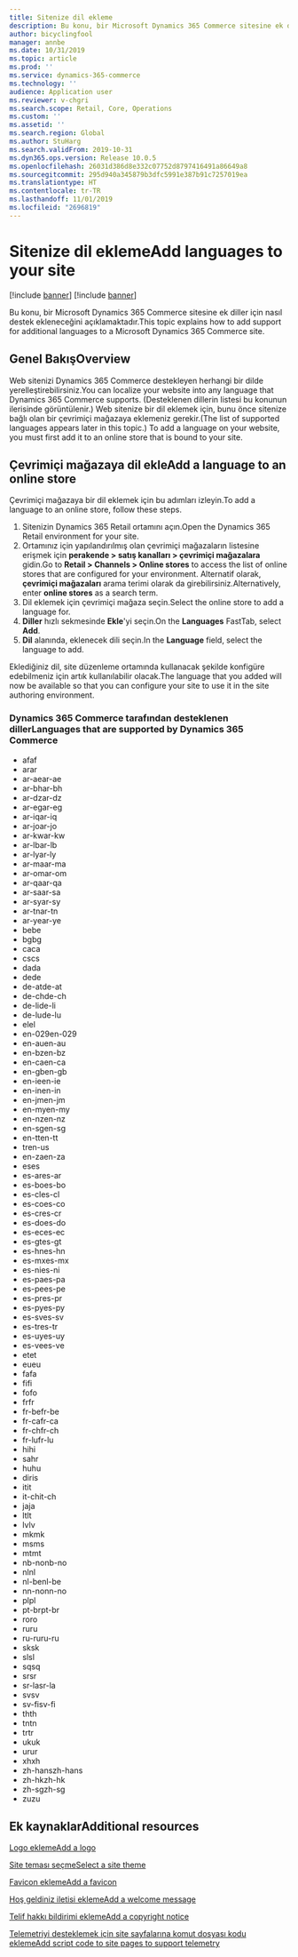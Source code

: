 ```yaml
---
title: Sitenize dil ekleme
description: Bu konu, bir Microsoft Dynamics 365 Commerce sitesine ek diller için nasıl destek ekleneceğini açıklamaktadır.
author: bicyclingfool
manager: annbe
ms.date: 10/31/2019
ms.topic: article
ms.prod: ''
ms.service: dynamics-365-commerce
ms.technology: ''
audience: Application user
ms.reviewer: v-chgri
ms.search.scope: Retail, Core, Operations
ms.custom: ''
ms.assetid: ''
ms.search.region: Global
ms.author: StuHarg
ms.search.validFrom: 2019-10-31
ms.dyn365.ops.version: Release 10.0.5
ms.openlocfilehash: 26031d386d8e332c07752d8797416491a86649a8
ms.sourcegitcommit: 295d940a345879b3dfc5991e387b91c7257019ea
ms.translationtype: HT
ms.contentlocale: tr-TR
ms.lasthandoff: 11/01/2019
ms.locfileid: "2696819"
---
```

# <a name="add-languages-to-your-site"></a><span data-ttu-id="792da-103">Sitenize dil ekleme</span><span class="sxs-lookup"><span data-stu-id="792da-103">Add languages to your site</span></span>

[!include [banner](includes/preview-banner.md)]
[!include [banner](includes/banner.md)]

<span data-ttu-id="792da-104">Bu konu, bir Microsoft Dynamics 365 Commerce sitesine ek diller için nasıl destek ekleneceğini açıklamaktadır.</span><span class="sxs-lookup"><span data-stu-id="792da-104">This topic explains how to add support for additional languages to a Microsoft Dynamics 365 Commerce site.</span></span>

## <a name="overview"></a><span data-ttu-id="792da-105">Genel Bakış</span><span class="sxs-lookup"><span data-stu-id="792da-105">Overview</span></span>

<span data-ttu-id="792da-106">Web sitenizi Dynamics 365 Commerce destekleyen herhangi bir dilde yerelleştirebilirsiniz.</span><span class="sxs-lookup"><span data-stu-id="792da-106">You can localize your website into any language that Dynamics 365 Commerce supports.</span></span> <span data-ttu-id="792da-107">(Desteklenen dillerin listesi bu konunun ilerisinde görüntülenir.) Web sitenize bir dil eklemek için, bunu önce sitenize bağlı olan bir çevrimiçi mağazaya eklemeniz gerekir.</span><span class="sxs-lookup"><span data-stu-id="792da-107">(The list of supported languages appears later in this topic.) To add a language on your website, you must first add it to an online store that is bound to your site.</span></span>

## <a name="add-a-language-to-an-online-store"></a><span data-ttu-id="792da-108">Çevrimiçi mağazaya dil ekle</span><span class="sxs-lookup"><span data-stu-id="792da-108">Add a language to an online store</span></span>

<span data-ttu-id="792da-109">Çevrimiçi mağazaya bir dil eklemek için bu adımları izleyin.</span><span class="sxs-lookup"><span data-stu-id="792da-109">To add a language to an online store, follow these steps.</span></span>

1. <span data-ttu-id="792da-110">Sitenizin Dynamics 365 Retail ortamını açın.</span><span class="sxs-lookup"><span data-stu-id="792da-110">Open the Dynamics 365 Retail environment for your site.</span></span>
1. <span data-ttu-id="792da-111">Ortamınız için yapılandırılmış olan çevrimiçi mağazaların listesine erişmek için **perakende \> satış kanalları \> çevrimiçi mağazalara** gidin.</span><span class="sxs-lookup"><span data-stu-id="792da-111">Go to **Retail \> Channels \> Online stores** to access the list of online stores that are configured for your environment.</span></span> <span data-ttu-id="792da-112">Alternatif olarak, **çevrimiçi mağazaları** arama terimi olarak da girebilirsiniz.</span><span class="sxs-lookup"><span data-stu-id="792da-112">Alternatively, enter **online stores** as a search term.</span></span>
1. <span data-ttu-id="792da-113">Dil eklemek için çevrimiçi mağaza seçin.</span><span class="sxs-lookup"><span data-stu-id="792da-113">Select the online store to add a language for.</span></span>
1. <span data-ttu-id="792da-114">**Diller** hızlı sekmesinde **Ekle**'yi seçin.</span><span class="sxs-lookup"><span data-stu-id="792da-114">On the **Languages** FastTab, select **Add**.</span></span>
1. <span data-ttu-id="792da-115">**Dil** alanında, eklenecek dili seçin.</span><span class="sxs-lookup"><span data-stu-id="792da-115">In the **Language** field, select the language to add.</span></span>

<span data-ttu-id="792da-116">Eklediğiniz dil, site düzenleme ortamında kullanacak şekilde konfigüre edebilmeniz için artık kullanılabilir olacak.</span><span class="sxs-lookup"><span data-stu-id="792da-116">The language that you added will now be available so that you can configure your site to use it in the site authoring environment.</span></span>

### <a name="languages-that-are-supported-by-dynamics-365-commerce"></a><span data-ttu-id="792da-117">Dynamics 365 Commerce tarafından desteklenen diller</span><span class="sxs-lookup"><span data-stu-id="792da-117">Languages that are supported by Dynamics 365 Commerce</span></span>

- <span data-ttu-id="792da-118">af</span><span class="sxs-lookup"><span data-stu-id="792da-118">af</span></span>
- <span data-ttu-id="792da-119">ar</span><span class="sxs-lookup"><span data-stu-id="792da-119">ar</span></span>
- <span data-ttu-id="792da-120">ar-ae</span><span class="sxs-lookup"><span data-stu-id="792da-120">ar-ae</span></span>
- <span data-ttu-id="792da-121">ar-bh</span><span class="sxs-lookup"><span data-stu-id="792da-121">ar-bh</span></span>
- <span data-ttu-id="792da-122">ar-dz</span><span class="sxs-lookup"><span data-stu-id="792da-122">ar-dz</span></span>
- <span data-ttu-id="792da-123">ar-eg</span><span class="sxs-lookup"><span data-stu-id="792da-123">ar-eg</span></span>
- <span data-ttu-id="792da-124">ar-iq</span><span class="sxs-lookup"><span data-stu-id="792da-124">ar-iq</span></span>
- <span data-ttu-id="792da-125">ar-jo</span><span class="sxs-lookup"><span data-stu-id="792da-125">ar-jo</span></span>
- <span data-ttu-id="792da-126">ar-kw</span><span class="sxs-lookup"><span data-stu-id="792da-126">ar-kw</span></span>
- <span data-ttu-id="792da-127">ar-lb</span><span class="sxs-lookup"><span data-stu-id="792da-127">ar-lb</span></span>
- <span data-ttu-id="792da-128">ar-ly</span><span class="sxs-lookup"><span data-stu-id="792da-128">ar-ly</span></span>
- <span data-ttu-id="792da-129">ar-ma</span><span class="sxs-lookup"><span data-stu-id="792da-129">ar-ma</span></span>
- <span data-ttu-id="792da-130">ar-om</span><span class="sxs-lookup"><span data-stu-id="792da-130">ar-om</span></span>
- <span data-ttu-id="792da-131">ar-qa</span><span class="sxs-lookup"><span data-stu-id="792da-131">ar-qa</span></span>
- <span data-ttu-id="792da-132">ar-sa</span><span class="sxs-lookup"><span data-stu-id="792da-132">ar-sa</span></span>
- <span data-ttu-id="792da-133">ar-sy</span><span class="sxs-lookup"><span data-stu-id="792da-133">ar-sy</span></span>
- <span data-ttu-id="792da-134">ar-tn</span><span class="sxs-lookup"><span data-stu-id="792da-134">ar-tn</span></span>
- <span data-ttu-id="792da-135">ar-ye</span><span class="sxs-lookup"><span data-stu-id="792da-135">ar-ye</span></span>
- <span data-ttu-id="792da-136">be</span><span class="sxs-lookup"><span data-stu-id="792da-136">be</span></span>
- <span data-ttu-id="792da-137">bg</span><span class="sxs-lookup"><span data-stu-id="792da-137">bg</span></span>
- <span data-ttu-id="792da-138">ca</span><span class="sxs-lookup"><span data-stu-id="792da-138">ca</span></span>
- <span data-ttu-id="792da-139">cs</span><span class="sxs-lookup"><span data-stu-id="792da-139">cs</span></span>
- <span data-ttu-id="792da-140">da</span><span class="sxs-lookup"><span data-stu-id="792da-140">da</span></span>
- <span data-ttu-id="792da-141">de</span><span class="sxs-lookup"><span data-stu-id="792da-141">de</span></span>
- <span data-ttu-id="792da-142">de-at</span><span class="sxs-lookup"><span data-stu-id="792da-142">de-at</span></span>
- <span data-ttu-id="792da-143">de-ch</span><span class="sxs-lookup"><span data-stu-id="792da-143">de-ch</span></span>
- <span data-ttu-id="792da-144">de-li</span><span class="sxs-lookup"><span data-stu-id="792da-144">de-li</span></span>
- <span data-ttu-id="792da-145">de-lu</span><span class="sxs-lookup"><span data-stu-id="792da-145">de-lu</span></span>
- <span data-ttu-id="792da-146">el</span><span class="sxs-lookup"><span data-stu-id="792da-146">el</span></span>
- <span data-ttu-id="792da-147">en-029</span><span class="sxs-lookup"><span data-stu-id="792da-147">en-029</span></span>
- <span data-ttu-id="792da-148">en-au</span><span class="sxs-lookup"><span data-stu-id="792da-148">en-au</span></span>
- <span data-ttu-id="792da-149">en-bz</span><span class="sxs-lookup"><span data-stu-id="792da-149">en-bz</span></span>
- <span data-ttu-id="792da-150">en-ca</span><span class="sxs-lookup"><span data-stu-id="792da-150">en-ca</span></span>
- <span data-ttu-id="792da-151">en-gb</span><span class="sxs-lookup"><span data-stu-id="792da-151">en-gb</span></span>
- <span data-ttu-id="792da-152">en-ie</span><span class="sxs-lookup"><span data-stu-id="792da-152">en-ie</span></span>
- <span data-ttu-id="792da-153">en-in</span><span class="sxs-lookup"><span data-stu-id="792da-153">en-in</span></span>
- <span data-ttu-id="792da-154">en-jm</span><span class="sxs-lookup"><span data-stu-id="792da-154">en-jm</span></span>
- <span data-ttu-id="792da-155">en-my</span><span class="sxs-lookup"><span data-stu-id="792da-155">en-my</span></span>
- <span data-ttu-id="792da-156">en-nz</span><span class="sxs-lookup"><span data-stu-id="792da-156">en-nz</span></span>
- <span data-ttu-id="792da-157">en-sg</span><span class="sxs-lookup"><span data-stu-id="792da-157">en-sg</span></span>
- <span data-ttu-id="792da-158">en-tt</span><span class="sxs-lookup"><span data-stu-id="792da-158">en-tt</span></span>
- <span data-ttu-id="792da-159">tr</span><span class="sxs-lookup"><span data-stu-id="792da-159">en-us</span></span>
- <span data-ttu-id="792da-160">en-za</span><span class="sxs-lookup"><span data-stu-id="792da-160">en-za</span></span>
- <span data-ttu-id="792da-161">es</span><span class="sxs-lookup"><span data-stu-id="792da-161">es</span></span>
- <span data-ttu-id="792da-162">es-ar</span><span class="sxs-lookup"><span data-stu-id="792da-162">es-ar</span></span>
- <span data-ttu-id="792da-163">es-bo</span><span class="sxs-lookup"><span data-stu-id="792da-163">es-bo</span></span>
- <span data-ttu-id="792da-164">es-cl</span><span class="sxs-lookup"><span data-stu-id="792da-164">es-cl</span></span>
- <span data-ttu-id="792da-165">es-co</span><span class="sxs-lookup"><span data-stu-id="792da-165">es-co</span></span>
- <span data-ttu-id="792da-166">es-cr</span><span class="sxs-lookup"><span data-stu-id="792da-166">es-cr</span></span>
- <span data-ttu-id="792da-167">es-do</span><span class="sxs-lookup"><span data-stu-id="792da-167">es-do</span></span>
- <span data-ttu-id="792da-168">es-ec</span><span class="sxs-lookup"><span data-stu-id="792da-168">es-ec</span></span>
- <span data-ttu-id="792da-169">es-gt</span><span class="sxs-lookup"><span data-stu-id="792da-169">es-gt</span></span>
- <span data-ttu-id="792da-170">es-hn</span><span class="sxs-lookup"><span data-stu-id="792da-170">es-hn</span></span>
- <span data-ttu-id="792da-171">es-mx</span><span class="sxs-lookup"><span data-stu-id="792da-171">es-mx</span></span>
- <span data-ttu-id="792da-172">es-ni</span><span class="sxs-lookup"><span data-stu-id="792da-172">es-ni</span></span>
- <span data-ttu-id="792da-173">es-pa</span><span class="sxs-lookup"><span data-stu-id="792da-173">es-pa</span></span>
- <span data-ttu-id="792da-174">es-pe</span><span class="sxs-lookup"><span data-stu-id="792da-174">es-pe</span></span>
- <span data-ttu-id="792da-175">es-pr</span><span class="sxs-lookup"><span data-stu-id="792da-175">es-pr</span></span>
- <span data-ttu-id="792da-176">es-py</span><span class="sxs-lookup"><span data-stu-id="792da-176">es-py</span></span>
- <span data-ttu-id="792da-177">es-sv</span><span class="sxs-lookup"><span data-stu-id="792da-177">es-sv</span></span>
- <span data-ttu-id="792da-178">es-tr</span><span class="sxs-lookup"><span data-stu-id="792da-178">es-tr</span></span>
- <span data-ttu-id="792da-179">es-uy</span><span class="sxs-lookup"><span data-stu-id="792da-179">es-uy</span></span>
- <span data-ttu-id="792da-180">es-ve</span><span class="sxs-lookup"><span data-stu-id="792da-180">es-ve</span></span>
- <span data-ttu-id="792da-181">et</span><span class="sxs-lookup"><span data-stu-id="792da-181">et</span></span>
- <span data-ttu-id="792da-182">eu</span><span class="sxs-lookup"><span data-stu-id="792da-182">eu</span></span>
- <span data-ttu-id="792da-183">fa</span><span class="sxs-lookup"><span data-stu-id="792da-183">fa</span></span>
- <span data-ttu-id="792da-184">fi</span><span class="sxs-lookup"><span data-stu-id="792da-184">fi</span></span>
- <span data-ttu-id="792da-185">fo</span><span class="sxs-lookup"><span data-stu-id="792da-185">fo</span></span>
- <span data-ttu-id="792da-186">fr</span><span class="sxs-lookup"><span data-stu-id="792da-186">fr</span></span>
- <span data-ttu-id="792da-187">fr-be</span><span class="sxs-lookup"><span data-stu-id="792da-187">fr-be</span></span>
- <span data-ttu-id="792da-188">fr-ca</span><span class="sxs-lookup"><span data-stu-id="792da-188">fr-ca</span></span>
- <span data-ttu-id="792da-189">fr-ch</span><span class="sxs-lookup"><span data-stu-id="792da-189">fr-ch</span></span>
- <span data-ttu-id="792da-190">fr-lu</span><span class="sxs-lookup"><span data-stu-id="792da-190">fr-lu</span></span>
- <span data-ttu-id="792da-191">hi</span><span class="sxs-lookup"><span data-stu-id="792da-191">hi</span></span>
- <span data-ttu-id="792da-192">sa</span><span class="sxs-lookup"><span data-stu-id="792da-192">hr</span></span>
- <span data-ttu-id="792da-193">hu</span><span class="sxs-lookup"><span data-stu-id="792da-193">hu</span></span>
- <span data-ttu-id="792da-194">dir</span><span class="sxs-lookup"><span data-stu-id="792da-194">is</span></span>
- <span data-ttu-id="792da-195">it</span><span class="sxs-lookup"><span data-stu-id="792da-195">it</span></span>
- <span data-ttu-id="792da-196">it-ch</span><span class="sxs-lookup"><span data-stu-id="792da-196">it-ch</span></span>
- <span data-ttu-id="792da-197">ja</span><span class="sxs-lookup"><span data-stu-id="792da-197">ja</span></span>
- <span data-ttu-id="792da-198">lt</span><span class="sxs-lookup"><span data-stu-id="792da-198">lt</span></span>
- <span data-ttu-id="792da-199">lv</span><span class="sxs-lookup"><span data-stu-id="792da-199">lv</span></span>
- <span data-ttu-id="792da-200">mk</span><span class="sxs-lookup"><span data-stu-id="792da-200">mk</span></span>
- <span data-ttu-id="792da-201">ms</span><span class="sxs-lookup"><span data-stu-id="792da-201">ms</span></span>
- <span data-ttu-id="792da-202">mt</span><span class="sxs-lookup"><span data-stu-id="792da-202">mt</span></span>
- <span data-ttu-id="792da-203">nb-no</span><span class="sxs-lookup"><span data-stu-id="792da-203">nb-no</span></span>
- <span data-ttu-id="792da-204">nl</span><span class="sxs-lookup"><span data-stu-id="792da-204">nl</span></span>
- <span data-ttu-id="792da-205">nl-be</span><span class="sxs-lookup"><span data-stu-id="792da-205">nl-be</span></span>
- <span data-ttu-id="792da-206">nn-no</span><span class="sxs-lookup"><span data-stu-id="792da-206">nn-no</span></span>
- <span data-ttu-id="792da-207">pl</span><span class="sxs-lookup"><span data-stu-id="792da-207">pl</span></span>
- <span data-ttu-id="792da-208">pt-br</span><span class="sxs-lookup"><span data-stu-id="792da-208">pt-br</span></span>
- <span data-ttu-id="792da-209">ro</span><span class="sxs-lookup"><span data-stu-id="792da-209">ro</span></span>
- <span data-ttu-id="792da-210">ru</span><span class="sxs-lookup"><span data-stu-id="792da-210">ru</span></span>
- <span data-ttu-id="792da-211">ru-ru</span><span class="sxs-lookup"><span data-stu-id="792da-211">ru-ru</span></span>
- <span data-ttu-id="792da-212">sk</span><span class="sxs-lookup"><span data-stu-id="792da-212">sk</span></span>
- <span data-ttu-id="792da-213">sl</span><span class="sxs-lookup"><span data-stu-id="792da-213">sl</span></span>
- <span data-ttu-id="792da-214">sq</span><span class="sxs-lookup"><span data-stu-id="792da-214">sq</span></span>
- <span data-ttu-id="792da-215">sr</span><span class="sxs-lookup"><span data-stu-id="792da-215">sr</span></span>
- <span data-ttu-id="792da-216">sr-la</span><span class="sxs-lookup"><span data-stu-id="792da-216">sr-la</span></span>
- <span data-ttu-id="792da-217">sv</span><span class="sxs-lookup"><span data-stu-id="792da-217">sv</span></span>
- <span data-ttu-id="792da-218">sv-fi</span><span class="sxs-lookup"><span data-stu-id="792da-218">sv-fi</span></span>
- <span data-ttu-id="792da-219">th</span><span class="sxs-lookup"><span data-stu-id="792da-219">th</span></span>
- <span data-ttu-id="792da-220">tn</span><span class="sxs-lookup"><span data-stu-id="792da-220">tn</span></span>
- <span data-ttu-id="792da-221">tr</span><span class="sxs-lookup"><span data-stu-id="792da-221">tr</span></span>
- <span data-ttu-id="792da-222">uk</span><span class="sxs-lookup"><span data-stu-id="792da-222">uk</span></span>
- <span data-ttu-id="792da-223">ur</span><span class="sxs-lookup"><span data-stu-id="792da-223">ur</span></span>
- <span data-ttu-id="792da-224">xh</span><span class="sxs-lookup"><span data-stu-id="792da-224">xh</span></span>
- <span data-ttu-id="792da-225">zh-hans</span><span class="sxs-lookup"><span data-stu-id="792da-225">zh-hans</span></span>
- <span data-ttu-id="792da-226">zh-hk</span><span class="sxs-lookup"><span data-stu-id="792da-226">zh-hk</span></span>
- <span data-ttu-id="792da-227">zh-sg</span><span class="sxs-lookup"><span data-stu-id="792da-227">zh-sg</span></span>
- <span data-ttu-id="792da-228">zu</span><span class="sxs-lookup"><span data-stu-id="792da-228">zu</span></span>

## <a name="additional-resources"></a><span data-ttu-id="792da-229">Ek kaynaklar</span><span class="sxs-lookup"><span data-stu-id="792da-229">Additional resources</span></span>

[<span data-ttu-id="792da-230">Logo ekleme</span><span class="sxs-lookup"><span data-stu-id="792da-230">Add a logo</span></span>](add-logo.md)

[<span data-ttu-id="792da-231">Site teması seçme</span><span class="sxs-lookup"><span data-stu-id="792da-231">Select a site theme</span></span>](select-site-theme.md)

[<span data-ttu-id="792da-232">Favicon ekleme</span><span class="sxs-lookup"><span data-stu-id="792da-232">Add a favicon</span></span>](add-favicon.md)

[<span data-ttu-id="792da-233">Hoş geldiniz iletisi ekleme</span><span class="sxs-lookup"><span data-stu-id="792da-233">Add a welcome message</span></span>](add-welcome-message.md)

[<span data-ttu-id="792da-234">Telif hakkı bildirimi ekleme</span><span class="sxs-lookup"><span data-stu-id="792da-234">Add a copyright notice</span></span>](add-copyright-notice.md)

[<span data-ttu-id="792da-235">Telemetriyi desteklemek için site sayfalarına komut dosyası kodu ekleme</span><span class="sxs-lookup"><span data-stu-id="792da-235">Add script code to site pages to support telemetry</span></span>](add-telemetry.md)
